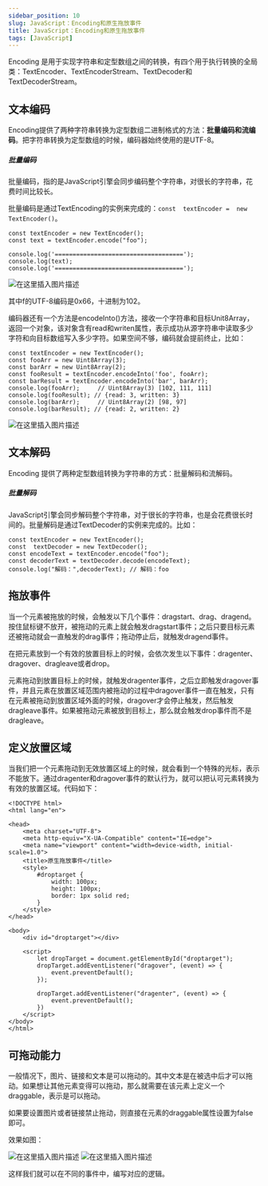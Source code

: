 ```yaml
---
sidebar_position: 10
slug: JavaScript：Encoding和原生拖放事件
title: JavaScript：Encoding和原生拖放事件
tags: [JavaScript]
---
```

Encoding 是用于实现字符串和定型数组之间的转换，有四个用于执行转换的全局类：TextEncoder、TextEncoderStream、TextDecoder和TextDecoderStream。

## 文本编码
Encoding提供了两种字符串转换为定型数组二进制格式的方法：**批量编码和流编码**。把字符串转换为定型数组的时候，编码器始终使用的是UTF-8。
##### 批量编码
批量编码，指的是JavaScript引擎会同步编码整个字符串，对很长的字符串，花费时间比较长。

批量编码是通过TextEncoding的实例来完成的：`const  textEncoder =  new  TextEncoder()`。

```
const textEncoder = new TextEncoder();
const text = textEncoder.encode("foo");

console.log('====================================');
console.log(text);
console.log('====================================');
```
![在这里插入图片描述](https://img-blog.csdnimg.cn/1946bb8e312949beb88cff1831b0e395.png)

其中f的UTF-8编码是0x66，十进制为102。

编码器还有一个方法是encodeInto()方法，接收一个字符串和目标Unit8Array，返回一个对象，该对象含有read和writen属性，表示成功从源字符串中读取多少字符和向目标数组写入多少字符。如果空间不够，编码就会提前终止，比如：

```
const textEncoder = new TextEncoder();
const fooArr = new Uint8Array(3);
const barArr = new Uint8Array(2);
const fooResult = textEncoder.encodeInto('foo', fooArr);
const barResult = textEncoder.encodeInto('bar', barArr);
console.log(fooArr);     // Uint8Array(3) [102, 111, 111]
console.log(fooResult); // {read: 3, written: 3}
console.log(barArr);     // Uint8Array(2) [98, 97]
console.log(barResult); // {read: 2, written: 2}
```

![在这里插入图片描述](https://img-blog.csdnimg.cn/da048bf9a04f43358f590e7d6794cda4.png)

## 文本解码
Encoding 提供了两种定型数组转换为字符串的方式：批量解码和流解码。

##### 批量解码
JavaScript引擎会同步解码整个字符串，对于很长的字符串，也是会花费很长时间的。批量解码是通过TextDecoder的实例来完成的。比如：

```
const textEncoder = new TextEncoder();
const  textDecoder = new TextDecoder();
const encodeText = textEncoder.encode("foo");
const decoderText = textDecoder.decode(encodeText);
console.log("解码：",decoderText); // 解码：foo
```
## 拖放事件

当一个元素被拖放的时候，会触发以下几个事件：dragstart、drag、dragend。按住鼠标键不放开，被拖动的元素上就会触发dragstart事件；之后只要目标元素还被拖动就会一直触发的drag事件；拖动停止后，就触发dragend事件。

 在把元素放到一个有效的放置目标上的时候，会依次发生以下事件：dragenter、dragover、dragleave或者drop。

元素拖动到放置目标上的时候，就触发dragenter事件，之后立即触发dragover事件，并且元素在放置区域范围内被拖动的过程中dragover事件一直在触发，只有在元素被拖动到放置区域外面的时候，dragover才会停止触发，然后触发dragleave事件。如果被拖动元素被放到目标上，那么就会触发drop事件而不是dragleave。

## 定义放置区域
当我们把一个元素拖动到无效放置区域上的时候，就会看到一个特殊的光标，表示不能放下。通过dragenter和dragover事件的默认行为，就可以把认可元素转换为有效的放置区域。代码如下：
```
<!DOCTYPE html>
<html lang="en">

<head>
    <meta charset="UTF-8">
    <meta http-equiv="X-UA-Compatible" content="IE=edge">
    <meta name="viewport" content="width=device-width, initial-scale=1.0">
    <title>原生拖放事件</title>
    <style>
        #droptarget {
            width: 100px;
            height: 100px;
            border: 1px solid red;
        }
    </style>
</head>

<body>
    <div id="droptarget"></div>

    <script>
        let dropTarget = document.getElementById("droptarget");
        dropTarget.addEventListener("dragover", (event) => {
            event.preventDefault();
        });

        dropTarget.addEventListener("dragenter", (event) => {
            event.preventDefault();
        })
    </script>
</body>
</html>
```
## 可拖动能力
一般情况下，图片、链接和文本是可以拖动的。其中文本是在被选中后才可以拖动。如果想让其他元素变得可以拖动，那么就需要在该元素上定义一个draggable，表示是可以拖动。
 
如果要设置图片或者链接禁止拖动，则直接在元素的draggable属性设置为false即可。

效果如图：

![在这里插入图片描述](https://img-blog.csdnimg.cn/3483dee9ac534f5888b3a86a58066999.png)
![在这里插入图片描述](https://img-blog.csdnimg.cn/4ccd758a88764d32bdd32242802dd9e4.png)

这样我们就可以在不同的事件中，编写对应的逻辑。